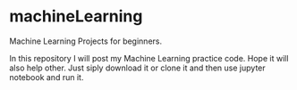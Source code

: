 # machineLearning

Machine Learning Projects for beginners.

In this repository I will post my Machine Learning practice code. Hope it will also help other.
Just siply download it or clone it and then use jupyter notebook and run it.
